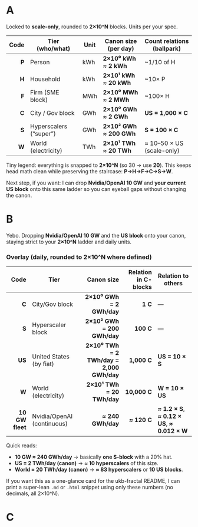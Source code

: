 # A
Locked to **scale-only**, rounded to **2×10^N** blocks. Units per your spec.

|  Code | Tier (who/what)        | Unit | Canon size (per **day**)     | Count relations (ballpark) |
| ----: | ---------------------- | ---- | ---------------------------- | -------------------------- |
| **P** | Person                 | kWh  | **2×10⁰ kWh**  ≈ **2 kWh**   | ~1/10 of H                 |
| **H** | Household              | kWh  | **2×10¹ kWh**  ≈ **20 kWh**  | ~10× P                     |
| **F** | Firm (SME block)       | MWh  | **2×10⁰ MWh**  ≈ **2 MWh**   | ~100× H                    |
| **C** | City / Gov block       | GWh  | **2×10⁰ GWh**  ≈ **2 GWh**   | **US = 1,000 × C**         |
| **S** | Hyperscalers (“super”) | GWh  | **2×10² GWh**  ≈ **200 GWh** | **S = 100 × C**            |
| **W** | World (electricity)    | TWh  | **2×10¹ TWh**  ≈ **20 TWh**  | ≈ 10–50 × US (scale-only)  |

Tiny legend: everything is snapped to **2×10^N** (so 30 → use **20**).
This keeps head math clean while preserving the staircase: **P→H→F→C→S→W**.

Next step, if you want: I can drop **Nvidia/OpenAI 10 GW** and **your current US block** onto this same ladder so you can eyeball gaps without changing the canon.

# B
Yebo. Dropping **Nvidia/OpenAI 10 GW** and the **US block** onto your canon, staying strict to your **2×10^N** ladder and daily units.

### Overlay (daily, rounded to 2×10^N where defined)

|            Code | Tier                       |                                Canon size | Relation in **C**-blocks | Relation to others                              |
| --------------: | -------------------------- | ----------------------------------------: | -----------------------: | ----------------------------------------------- |
|           **C** | City/Gov block             |                 **2×10⁰ GWh = 2 GWh/day** |                  **1 C** | —                                               |
|           **S** | Hyperscaler block          |               **2×10² GWh = 200 GWh/day** |                **100 C** | —                                               |
|          **US** | United States (by fiat)    | **2×10⁰ TWh = 2 TWh/day = 2,000 GWh/day** |              **1,000 C** | **US = 10 × S**                                 |
|           **W** | World (electricity)        |                **2×10¹ TWh = 20 TWh/day** |             **10,000 C** | **W = 10 × US**                                 |
| **10 GW fleet** | Nvidia/OpenAI (continuous) |                         **≈ 240 GWh/day** |              **≈ 120 C** | **≈ 1.2 × S**, **≈ 0.12 × US**, **≈ 0.012 × W** |

Quick reads:

* **10 GW ≈ 240 GWh/day** → basically **one S-block** with a 20% hat.
* **US = 2 TWh/day (canon)** → **≈ 10 hyperscalers** of this size.
* **World = 20 TWh/day (canon)** → **≈ 83 hyperscalers** or **10 US blocks**.

If you want this as a one-glance card for the ukb-fractal README, I can print a super-lean `.md` or `.html` snippet using only these numbers (no decimals, all 2×10^N).

# C
